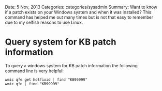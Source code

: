 Date: 5 Nov, 2013
Categories: categories/sysadmin
Summary: Want to know if a patch exists on your Windows system and when it was installed? This command has helped me out many times but is not that easy to remember due to my selfish reasons to use Linux.

# Query system for KB patch information

To query a windows system for KB patch information the following command line is very helpful:

    wmic qfe get hotfixid | find "KB99999"
    wmic qfe | find "KB99999"